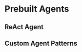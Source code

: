 # Prebuilt Agents

## ReAct Agent
<!-- createReactAgent usage -->
<!-- Memory integration -->
<!-- System prompts -->
<!-- Human-in-the-loop integration -->
<!-- Structured output -->

## Custom Agent Patterns
<!-- Building custom agent types -->
<!-- Agent composition -->
<!-- Specialized agent behaviors -->
